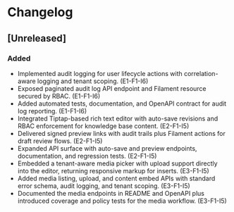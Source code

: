 # Changelog

## [Unreleased]
### Added
- Implemented audit logging for user lifecycle actions with correlation-aware logging and tenant scoping. (E1-F1-I6)
- Exposed paginated audit log API endpoint and Filament resource secured by RBAC. (E1-F1-I6)
- Added automated tests, documentation, and OpenAPI contract for audit log reporting. (E1-F1-I6)
- Integrated Tiptap-based rich text editor with auto-save revisions and RBAC enforcement for knowledge base content. (E2-F1-I5)
- Delivered signed preview links with audit trails plus Filament actions for draft review flows. (E2-F1-I5)
- Expanded API surface with auto-save and preview endpoints, documentation, and regression tests. (E2-F1-I5)
- Embedded a tenant-aware media picker with upload support directly into the editor, returning responsive markup for inserts. (E3-F1-I5)
- Added media listing, upload, and content embed APIs with standard error schema, audit logging, and tenant scoping. (E3-F1-I5)
- Documented the media endpoints in README and OpenAPI plus introduced coverage and policy tests for the media workflow. (E3-F1-I5)
